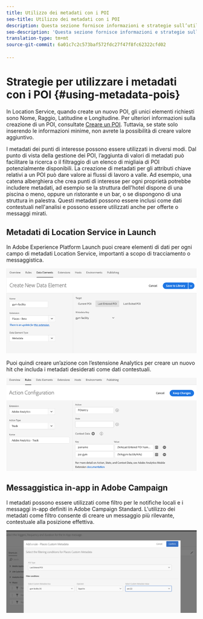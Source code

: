 ```yaml
---
title: Utilizzo dei metadati con i POI
seo-title: Utilizzo dei metadati con i POI
description: Questa sezione fornisce informazioni e strategie sull’utilizzo dei metadati con i POI.
seo-description: 'Questa sezione fornisce informazioni e strategie sull’utilizzo dei metadati con i POI. '
translation-type: tm+mt
source-git-commit: 6a01c7c2c573baf572fdc27f47f8fc62322cfd02

---
```



# Strategie per utilizzare i metadati con i POI {#using-metadata-pois}

In Location Service, quando create un nuovo POI, gli unici elementi richiesti sono Nome, Raggio, Latitudine e Longitudine. Per ulteriori informazioni sulla creazione di un POI, consultate [Creare un POI](/help/poi-mgmt-ui/create-a-poi-ui.md). Tuttavia, se state solo inserendo le informazioni minime, non avrete la possibilità di creare valore aggiuntivo.

I metadati dei punti di interesse possono essere utilizzati in diversi modi. Dal punto di vista della gestione dei POI, l’aggiunta di valori di metadati può facilitare la ricerca o il filtraggio di un elenco di migliaia di POI potenzialmente disponibili. La creazione di metadati per gli attributi chiave relativi a un POI può dare valore ai flussi di lavoro a valle. Ad esempio, una catena alberghiera che crea punti di interesse per ogni proprietà potrebbe includere metadati, ad esempio se la struttura dell'hotel dispone di una piscina o meno, oppure un ristorante e un bar, o se dispongono di una struttura in palestra. Questi metadati possono essere inclusi come dati contestuali nell'analisi e possono essere utilizzati anche per offerte o messaggi mirati.

## Metadati di Location Service in Launch

In Adobe Experience Platform Launch puoi creare elementi di dati per ogni campo di metadati Location Service, importanti a scopo di tracciamento o messaggistica.

![elemento dati per la struttura della palestra](/help/assets/gymfacility.png)

Puoi quindi creare un’azione con l’estensione Analytics per creare un nuovo hit che includa i metadati desiderati come dati contestuali.

![azione per la palestra](/help/assets/Analytics-gym.png)

## Messaggistica in-app in Adobe Campaign

I metadati possono essere utilizzati come filtro per le notifiche locali e i messaggi in-app definiti in Adobe Campaign Standard. L'utilizzo dei metadati come filtro consente di creare un messaggio più rilevante, contestuale alla posizione effettiva.

![filtro delle notifiche locali e dei messaggi in-app in ACS](/help/assets/ACS_gym_metadata.png)